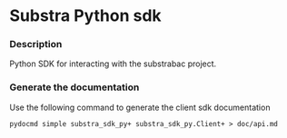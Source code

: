 # Substra Python sdk

### Description

Python SDK for interacting with the substrabac project.


### Generate the documentation

Use the following command to generate the client sdk documentation

```pydocmd simple substra_sdk_py+ substra_sdk_py.Client+ > doc/api.md```
